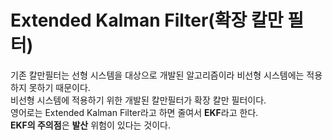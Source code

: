 # Extended Kalman Filter(확장 칼만 필터)

기존 칼만필터는 선형 시스템을 대상으로 개발된 알고리즘이라 비선형 시스템에는 적용하지 못하기 때문이다.<br>
비선형 시스템에 적용하기 위한 개발된 칼만필터가 확장 칼만 필터이다.<br> 
영어로는 Extended Kalman Filter라고 하면 줄여서 **EKF**라고 한다.<br>
**EKF의 주의점**은 **발산** 위험이 있다는 것이다.
